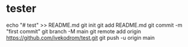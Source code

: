 # tester
echo "# test" >> README.md
git init
git add README.md
git commit -m "first commit"
git branch -M main
git remote add origin https://github.com/ivekodrom/test.git
git push -u origin main
